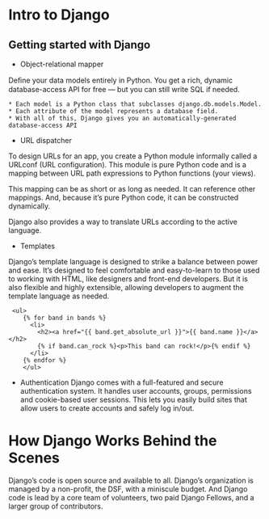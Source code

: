 # Intro to Django

## Getting started with Django

- Object-relational mapper

Deﬁne your data models entirely in Python. You get a rich, dynamic database-access API for free — but you can still write SQL if needed.

    * Each model is a Python class that subclasses django.db.models.Model.
    * Each attribute of the model represents a database field.
    * With all of this, Django gives you an automatically-generated database-access API

- URL dispatcher

To design URLs for an app, you create a Python module informally called a URLconf (URL configuration). This module is pure Python code and is a mapping between URL path expressions to Python functions (your views).

This mapping can be as short or as long as needed. It can reference other mappings. And, because it’s pure Python code, it can be constructed dynamically.

Django also provides a way to translate URLs according to the active language. 

- Templates

Django’s template language is designed to strike a balance between power and ease. It’s designed to feel comfortable and easy-to-learn to those used to working with HTML, like designers and front-end developers. But it is also flexible and highly extensible, allowing developers to augment the template language as needed.

```
 <ul>
    {% for band in bands %}
      <li>
        <h2><a href="{{ band.get_absolute_url }}">{{ band.name }}</a></h2>
        {% if band.can_rock %}<p>This band can rock!</p>{% endif %}
      </li>
    {% endfor %}
    </ul>
```

- Authentication
Django comes with a full-featured and secure authentication system. It handles user accounts, groups, permissions and cookie-based user sessions. This lets you easily build sites that allow users to create accounts and safely log in/out.

# How Django Works Behind the Scenes

Django’s code is open source and available to all. Django’s organization is managed by a non-profit, the DSF, with a miniscule budget. And Django code is lead by a core team of volunteers, two paid Django Fellows, and a larger group of contributors.